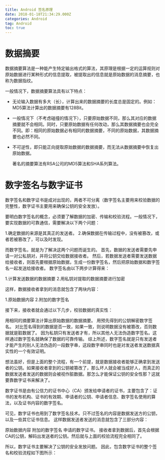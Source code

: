 ```yaml
---
title: Android 签名原理
date: 2018-01-18T21:34:29.000Z
categories: Android
tag: Android
toc: true
---
```


# 数据摘要

数据摘要算法是一种能产生特定输出格式的算法，其原理是根据一定的运算规则对原始数据进行某种形式的信息提取，被提取出的信息就是原始数据的消息摘要，也称为数据指纹。

一般情况下，数据摘要算法具有以下特点：

- 无论输入数据有多大（长），计算出来的数据摘要的长度总是固定的。例如：MD5算法计算出的数据摘要有128Bit。
- 一般情况下（不考虑碰撞的情况下），只要原始数据不同，那么其对应的数据摘要就不会相同。同时，只要原始数据有任何改动，那么其数据摘要也会完全不同。即：相同的原始数据必有相同的数据摘要，不同的原始数据，其数据摘要也必然不同。
- 不可逆性，即只能正向提取原始数据的数据摘要，而无法从数据摘要中恢复出原始数据。

  著名的摘要算法有RSA公司的MD5算法和SHA系列算法。

  <!-- more -->

# 数字签名与数字证书

数字签名和数字证书是成对出现的，两者不可分离（数字签名主要用来校验数据的完整性，数字证书主要用来确保公钥的安全发放）。

要明白数字签名的概念，必须要了解数据的加密、传输和校验流程。一般情况下，要实现数据的可靠通信，需要解决以下两个问题：

1.确定数据的来源是其真正的发送者。 2.确保数据在传输过程中，没有被篡改，或者若被篡改了，可以及时发现。

而数字签名，就是为了解决这两个问题而诞生的。 首先，数据的发送者需要先申请一对公私钥对，并将公钥交给数据接收者。 然后，若数据发送者需要发送数据给接收者，则首先要根据原始数据，生成一份数字签名，然后把原始数据和数字签名一起发送给接收者。 数字签名由以下两步计算得来：

1.计算发送数据的数据摘要 2.用私钥对提取的数据摘要进行加密

这样，数据接收者拿到的消息就包含了两块内容：

1.原始数据内容 2.附加的数字签名

接下来，接收者就会通过以下几步，校验数据的真实性：

用相同的摘要算法计算出原始数据的数据摘要。 用预先得到的公钥解密数字签名。 对比签名得到的数据是否一致，如果一致，则说明数据没有被篡改，否则数据就是脏数据了。 因为私钥只有发送者才有，所以其他人无法伪造数字签名。这样通过数字签名就确保了数据的可靠传输。 综上所述，数字签名就是只有发送者才能产生的别人无法伪造的一段数字串，这段数字串同时也是对发送者发送数据真实性的一个有效证明。

想法虽好，但是上面的整个流程，有一个前提，就是数据接收者能够正确拿到发送者的公钥。如果接收者拿到的公钥被篡改了，那么坏人就会被当成好人，而真正的数据发送者发送的数据则会被视作脏数据。那怎么才能保证公钥的安全性那？这就要靠数字证书来解决了。

数字证书是由有公信力的证书中心（CA）颁发给申请者的证书，主要包含了：证书的发布机构、证书的有效期、申请者的公钥、申请者信息、数字签名使用的算法，以及证书内容的数字签名。

可见，数字证书也用到了数字签名技术。只不过签名的内容是数据发送方的公钥，以及一些其它证书信息。 这样数据发送者发送的消息就包含了三部分内容：

原始数据内容 附加的数字签名 申请的数字证书。 接收者拿到数据后，首先会根据CA的公钥，解码出发送者的公钥。然后就与上面的校验流程完全相同了。

所以，数字证书主要解决了公钥的安全发放问题。 因此，包含数字证书的整个签名和校验流程如下图所示：
